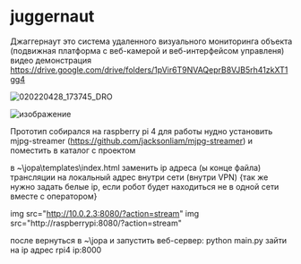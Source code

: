 # juggernaut

Джаггернаут это система удаленного визуального мониторинга объекта (подвижная платформа с веб-камерой и веб-интерфейсом управленя)
видео демонстрация https://drive.google.com/drive/folders/1pVir6T9NVAQeprB8VJB5rh41zkXT1gg4

![020220428_173745_DRO](https://user-images.githubusercontent.com/104571006/165778176-45fc84ee-3507-4098-84d8-3611110b6a02.jpg)

![изображение](https://user-images.githubusercontent.com/104571006/165775937-a71faccb-8828-4fd5-8aa3-fac9792ef6b5.png)

Прототип собирался на raspberry pi 4 
для работы нудно установить mjpg-streamer (https://github.com/jacksonliam/mjpg-streamer) и поместить в каталог с проектом

в ~\jopa\templates\index.html заменить ip адреса (ы конце файла) трансляции на локальный адрес внутри сети (внутри VPN) {так же нужно задать белые ip, если робот будет находиться не в одной сети вместе с оператором}
    
   img src="http://10.0.2.3:8080/?action=stream" 
   img src="http://raspberrypi:8080/?action=stream" 
   
после вернуться в ~\jopa
и запустить веб-сервер: python main.py
зайти на ip адрес rpi4 ip:8000





